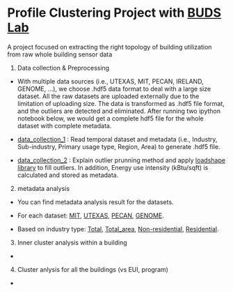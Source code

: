 # Profile Clustering Project with [BUDS Lab](http://www.budslab.org/) 

A project focused on extracting the right topology of building utilization from raw whole building sensor data

1. Data collection & Preprocessing

- With multiple data sources (i.e., UTEXAS, MIT, PECAN, IRELAND, GENOME, ...), we choose .hdf5 data format to deal with a large size dataset. All the raw datasets are uploaded externally due to the limitation of uploading size. The data is transformed as .hdf5 file format, and the outliers are detected and eliminated. After running two ipython notebook below, we would get a complete hdf5 file for the whole dataset with complete metadata. 

- [data_collection_1](data_collection_1.ipynb) : Read temporal dataset and metadata (i.e., Industry, Sub-industry, Primary usage type, Region, Area) to generate .hdf5 file.

- [data_collection_2](data_collection_2.ipynb) : Explain outlier prunning method and apply [loadshape library](https://pypi.python.org/pypi/loadshape/) to fill outliers. In addition, Energy use intensity (kBtu/sqft) is calculated and stored as metadata.

2. metadata analysis

- You can find metadata analysis result for the datasets.

- For each dataset: [MIT](mit.ipynb), [UTEXAS](utexas.ipynb), [PECAN](pecan.ipynb), [GENOME](https://github.com/buds-lab/the-building-data-genome-project). 

- Based on industry type: [Total](Total.ipynb), [Total_area](GGplot.ipynb), [Non-residential](meta_nonresi.ipynb), [Residential](meta_resi.ipynb). 

3. Inner cluster analysis within a building

-

4. Cluster anlysis for all the buildings (vs EUI, program)

-
